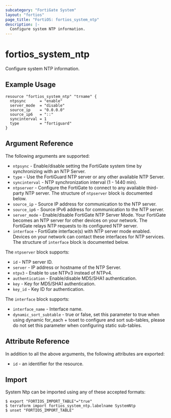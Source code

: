 ```yaml
---
subcategory: "FortiGate System"
layout: "fortios"
page_title: "FortiOS: fortios_system_ntp"
description: |-
  Configure system NTP information.
---
```


# fortios_system_ntp
Configure system NTP information.

## Example Usage

```hcl
resource "fortios_system_ntp" "trname" {
  ntpsync      = "enable"
  server_mode  = "disable"
  source_ip    = "0.0.0.0"
  source_ip6   = "::"
  syncinterval = 1
  type         = "fortiguard"
}
```

## Argument Reference


The following arguments are supported:

* `ntpsync` - Enable/disable setting the FortiGate system time by synchronizing with an NTP Server.
* `type` - Use the FortiGuard NTP server or any other available NTP Server.
* `syncinterval` - NTP synchronization interval (1 - 1440 min).
* `ntpserver` - Configure the FortiGate to connect to any available third-party NTP server. The structure of `ntpserver` block is documented below.
* `source_ip` - Source IP address for communication to the NTP server.
* `source_ip6` - Source IPv6 address for communication to the NTP server.
* `server_mode` - Enable/disable FortiGate NTP Server Mode. Your FortiGate becomes an NTP server for other devices on your network. The FortiGate relays NTP requests to its configured NTP server.
* `interface` - FortiGate interface(s) with NTP server mode enabled. Devices on your network can contact these interfaces for NTP services. The structure of `interface` block is documented below.

The `ntpserver` block supports:

* `id` - NTP server ID.
* `server` - IP address or hostname of the NTP Server.
* `ntpv3` - Enable to use NTPv3 instead of NTPv4.
* `authentication` - Enable/disable MD5/SHA1 authentication.
* `key` - Key for MD5/SHA1 authentication.
* `key_id` - Key ID for authentication.

The `interface` block supports:

* `interface_name` - Interface name.
* `dynamic_sort_subtable` - true or false, set this parameter to true when using dynamic for_each + toset to configure and sort sub-tables, please do not set this parameter when configuring static sub-tables.

## Attribute Reference

In addition to all the above arguments, the following attributes are exported:
* `id` - an identifier for the resource.

## Import

System Ntp can be imported using any of these accepted formats:
```
$ export "FORTIOS_IMPORT_TABLE"="true"
$ terraform import fortios_system_ntp.labelname SystemNtp
$ unset "FORTIOS_IMPORT_TABLE"
```
